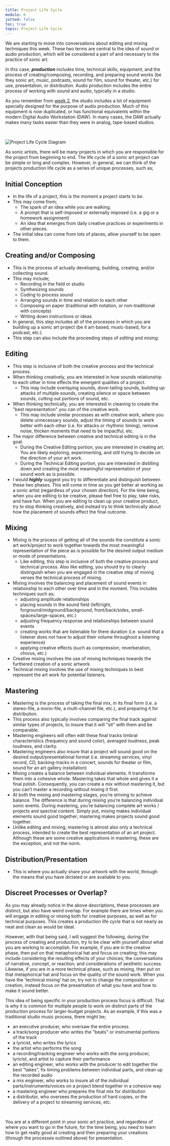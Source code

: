 ```yaml
---
title: Project Life Cycle
module: 6
jotted: false
toc: true
topic: Project Life Cycle
---
```


We are starting to move into conversations about editing and mixing techniques this week. These two terms are central to the idea of sound or audio production, which will be considered a part of and necessary to the practice of sonic art.

In this case, **_production_** includes time, technical skills, equipment, and the process of creating/composing, recording, and preparing sound works (be they sonic art, music, podcasts, sound for film, sound for theater, etc.) for use, presentation, or distribution. Audio production includes the entire process of working with sound and audio, typically in a studio.

As you remember from [week 2]({{site.baseurl}}/modules/week-2/DAW2/), the studio includes a lot of equipment specially designed for the purpose of audio production. Much of this equipment is now duplicated, or has functional equivalents within the modern Digital Audio Workstation (DAW). In many cases, the DAW actually makes many tasks easier than they were in analog, tape-based studios.


<br />

![Project Life Cycle Diagram](../imgs/ProjectLifeCycle.svg "Project Life Cycle Diagram")

As sonic artists, there will be many projects in which you are responsible for the project from beginning to end. The life cycle of a sonic art project can be simple or long and complex. However, in general, we can think of the projects production life cycle as a series of unique processes, such as;

## Initial Conception

  - In the life of a project, this is the moment a project starts to _be_.
- This may come from;
    - The spark of an idea while you are walking.
    - A prompt that is self-imposed or externally imposed (i.e. a gig or a homework assignment)
	- An idea that emerges from daily creative practices or experiments in other pieces.
- The initial idea can come from lots of places, allow yourself to be open to them.

## Creating and/or Composing

- This is the process of actually developing, building, creating, and/or collecting sound.
- This may include;
	- Recording in the field or studio
	- Synthesizing sounds
	- Coding to process sound
	- Arranging sounds in time and relation to each other
	- Composing on paper (traditional with notation, or non-traditional with concepts)
	- Writing down instructions or ideas
- In general, this step includes all of the processes in which you are building up a sonic art project (be it art-based, music-based, for a podcast, etc.)
- This step can also include the proceeding steps of _editing_ and _mixing_.

## Editing

- This step is inclusive of both the creative process and the technical process.
- When thinking creatively, you are interested in how sounds relationship to each other in time effects the emergent qualities of a project.
	- This may include overlaying sounds, dove-tailing sounds, building up attacks of multiple sounds, creating silence or space between sounds, cutting out portions of sound, etc.
- When thinking technically, you are interested in cleaning to create the "best representation" you can of the creative work.
   - This may include similar processes as with creative work, where you delete unnecessary sounds, adjust the timing of sounds to work better with each other (i.e. for attacks or rhythmic timing), remove noise, thicken moments that need to be impactful, etc.
- The major difference between creative and technical editing is in the goal.
	- During the Creative Editing portion, you are interested in creating art. You are likely exploring, experimenting, and still trying to decide on the direction of your art work.
    - During the Technical Editing portion, you are interested in distilling down and creating the most meaningful representation of your sound work as is possible.
- I would **_highly_** suggest you try to differentiate and distinguish between these two phases. This will come in time as you get better at working as a sonic artist (regardless of your chosen direction). For the time being, when you are editing to be creative, please feel free to play, take risks, and have fun. When you are editing to clean up your creative product, try to stop thinking creatively, and instead try to think technically about how the placement of sounds effect the final outcome.

## Mixing

- Mixing is the process of getting all of the sounds the constitute a sonic art work/project to work together towards the most meaningful representation of the piece as is possible for the desired output medium or mode of presentations.
	- Like editing, this step is inclusive of both the creative process and technical process. Also like editing, you should try to clearly distinguish when you are engaged in the creative step of mixing verses the technical process of mixing.
- Mixing involves the balancing and placement of sound events in relationship to each other over time and in the moment. This includes techniques such as;
	- adjusting amplitude relationships
	- placing sounds in the sound field (left/right, forground/midground/background, front/back/sides, small-spaces/large-spaces, etc.)
	- adjusting frequency response and relationships between sound events
	- creating works that are listenable for there duration (i.e. sound that a listener does not have to adjust their volume throughout a listening experience)
	- applying creative effects (such as compression, reverberation, chorus, etc.)
- Creative mixing involves the use of mixing techniques towards the furthered creation of a sonic artwork.
- Technical mixing involves the use of mixing techniques to best represent the art work for potential listeners.


## Mastering

- Mastering is the process of taking the final mix, in its final form (i.e. a stereo-file, a mono-file, a multi-channel file, etc.), and preparing it for distribution.
- This process also typically involves comparing the final track against similar types of projects, to insure that it will "sit" with them and be comparable.
- Mastering engineers will often edit these final tracks timbral characteristics (frequency and sound color), averaged loudness, peak loudness, and clarity.
- Mastering engineers also insure that a project will sound good on the desired output/presentational format (i.e. streaming services, vinyl record, CD, backing-tracks in a concert, sounds for theater or film, sound for an art gallery installation)
- Mixing creates a balance between individual elements. It transforms them into a cohesive whole. Mastering takes that whole and gives it a final polish. Consequently, you can create a mix without mastering it, but you can’t master a recording without mixing it first.
- At both the mixing and mastering stages, you’re striving to achieve balance. The difference is that during mixing you’re balancing individual sonic events. During mastering, you’re balancing complete art works / projects and spectral content. Simply put, mixing makes individual elements sound good together; mastering makes projects sound good together.
- Unlike editing and mixing, mastering is almost also only a technical process, intended to create the best representation of an art project. Although these are some creative applications in mastering, these are the exception, and not the norm.


## Distribution/Presentation

- This is where you actually share your artwork with the world, through the means that you have dictated or are available to you.

## Discreet Processes or Overlap?

As you may already notice in the above descriptions, these processes are distinct, but also have weird overlap. For example there are times when you will engage in editing or mixing both for creative purposes, as well as for technical purposes. This creates a production life cycle that is not nearly as neat and clean as would be ideal.

However, with that being said, I will suggest the following, during the process of creating and production, try to be clear with yourself about what you are working to accomplish. For example, if you are in the creative phase, then put on that metaphorical hat and focus on creating; this may include considering the resulting effects of your choices; the conversations of narrative, concept, or reaction; and considerations of aesthetic success. Likewise, if you are in a more technical phase, such as mixing, then put on that metaphorical hat and focus on the quality of the sound work. When you have the 'technical mixing' hat on, try not to change the composition or creation, instead focus on the presentation of what you have and how to make it sound better.

This idea of being specific in your production process focus is difficult. That is why it is common for multiple people to work on distinct parts of the production process for larger-budget projects. As an example, if this was a traditional studio music process, there might be;

- an executive producer, who oversaw the entire process
- a track/song producer who writes the "beats" or instrumental portions of the track
- a lyricist, who writes the lyrics
- the artist who performs the song
- a recording/tracking engineer who works with the song producer, lyricist, and artist to capture their performance
- an editing engineer, who works with the producer to edit together the best "takes", fix timing problems between individual parts, and clean up the recorded audio
- a mix engineer, who works to insure all of the individual parts/instruments/voices on a project blend together in a cohesive way
- a mastering engineer who prepares the final mix for distribution
- a distributor, who oversees the production of hard copies, or the delivery of a project to streaming services, etc.


<br />

You are at a different point in your sonic art practice, and regardless of where you want to go in the future, for the time being, you need to learn how to get really good at creating and then preparing your creations (through the processes outlined above) for presentation.
